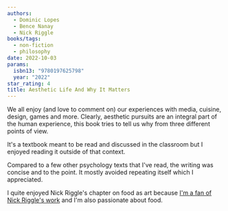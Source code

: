 ```yaml
---
authors:
  - Dominic Lopes
  - Bence Nanay
  - Nick Riggle
books/tags:
  - non-fiction
  - philosophy
date: 2022-10-03
params:
  isbn13: "9780197625798"
  year: "2022"
star_rating: 4
title: Aesthetic Life And Why It Matters
---
```


We all enjoy (and love to comment on) our experiences with media, cuisine,
design, games and more. Clearly, aesthetic pursuits are an integral part of the
human experience, this book tries to tell us why from three different points of
view.

<!--more-->

It's a textbook meant to be read and discussed in the classroom but I enjoyed
reading it outside of that context.

Compared to a few other psychology texts that I've read, the writing was concise
and to the point. It mostly avoided repeating itself which I appreciated.

I quite enjoyed Nick Riggle's chapter on food as art because
[I'm a fan of Nick Riggle's work](/books/2022-08-19/) and I'm also passionate
about food.

